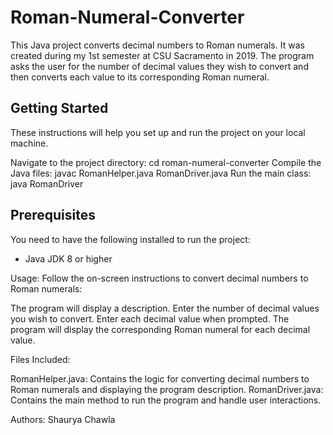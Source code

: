 # Roman-Numeral-Converter
This Java project converts decimal numbers to Roman numerals. It was created during my 1st semester at CSU Sacramento in 2019. The program asks the user for the number of decimal values they wish to convert and then converts each value to its corresponding Roman numeral.

## Getting Started
These instructions will help you set up and run the project on your local machine.

Navigate to the project directory:  cd roman-numeral-converter
Compile the Java files:             javac RomanHelper.java RomanDriver.java
Run the main class:                 java RomanDriver




## Prerequisites
You need to have the following installed to run the project:
- Java JDK 8 or higher

Usage:
Follow the on-screen instructions to convert decimal numbers to Roman numerals:

The program will display a description.
Enter the number of decimal values you wish to convert.
Enter each decimal value when prompted.
The program will display the corresponding Roman numeral for each decimal value.

Files Included:

RomanHelper.java: Contains the logic for converting decimal numbers to Roman numerals and displaying the program description.
RomanDriver.java: Contains the main method to run the program and handle user interactions.

Authors: Shaurya Chawla
